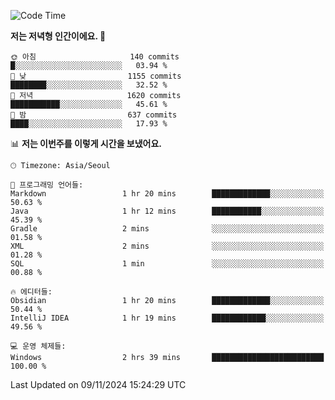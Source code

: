   <!--START_SECTION:waka-->
![Code Time](http://img.shields.io/badge/Code%20Time-440%20hrs%2010%20mins-blue)

**저는 저녁형 인간이에요. 🦉** 

```text
🌞 아침                     140 commits         █░░░░░░░░░░░░░░░░░░░░░░░░   03.94 % 
🌆 낮　                     1155 commits        ████████░░░░░░░░░░░░░░░░░   32.52 % 
🌃 저녁                     1620 commits        ███████████░░░░░░░░░░░░░░   45.61 % 
🌙 밤　                     637 commits         ████░░░░░░░░░░░░░░░░░░░░░   17.93 % 
```


📊 **저는 이번주를 이렇게 시간을 보냈어요.** 

```text
🕑︎ Timezone: Asia/Seoul

💬 프로그래밍 언어들: 
Markdown                 1 hr 20 mins        █████████████░░░░░░░░░░░░   50.63 % 
Java                     1 hr 12 mins        ███████████░░░░░░░░░░░░░░   45.39 % 
Gradle                   2 mins              ░░░░░░░░░░░░░░░░░░░░░░░░░   01.58 % 
XML                      2 mins              ░░░░░░░░░░░░░░░░░░░░░░░░░   01.28 % 
SQL                      1 min               ░░░░░░░░░░░░░░░░░░░░░░░░░   00.88 % 

🔥 에디터들: 
Obsidian                 1 hr 20 mins        █████████████░░░░░░░░░░░░   50.44 % 
IntelliJ IDEA            1 hr 19 mins        ████████████░░░░░░░░░░░░░   49.56 % 

💻 운영 체제들: 
Windows                  2 hrs 39 mins       █████████████████████████   100.00 % 
```


 Last Updated on 09/11/2024 15:24:29 UTC
<!--END_SECTION:waka-->
